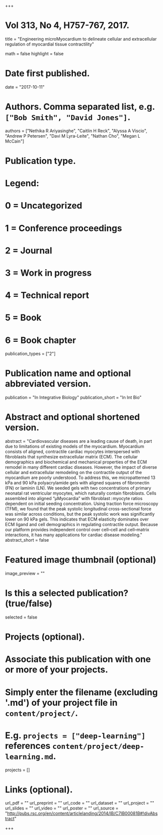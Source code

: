 +++
# Vol 313, No 4, H757-767, 2017.


title = "Engineering microMyocardium to delineate cellular and extracellular regulation of myocardial tissue contractility"

math = false
highlight = false

# Date first published.
date = "2017-10-11"

# Authors. Comma separated list, e.g. `["Bob Smith", "David Jones"]`.
authors = ["Nethika R Ariyasinghe", "Caitlin H Reck", "Alyssa A Viscio", "Andrew P Petersen", "Davi M Lyra-Leite", "Nathan Cho", "Megan L McCain"]

# Publication type.
# Legend:
# 0 = Uncategorized
# 1 = Conference proceedings
# 2 = Journal
# 3 = Work in progress
# 4 = Technical report
# 5 = Book
# 6 = Book chapter
publication_types = ["2"]

# Publication name and optional abbreviated version.
publication = "In Integrative Biology"
publication_short = "In Int Bio"

# Abstract and optional shortened version.
abstract = "Cardiovascular diseases are a leading cause of death, in part due to limitations of existing models of the myocardium. Myocardium consists of aligned, contractile cardiac myocytes interspersed with fibroblasts that synthesize extracellular matrix (ECM). The cellular demographics and biochemical and mechanical properties of the ECM remodel in many different cardiac diseases. However, the impact of diverse cellular and extracellular remodeling on the contractile output of the myocardium are poorly understood. To address this, we micropatterned 13 kPa and 90 kPa polyacrylamide gels with aligned squares of fibronectin (FN) or laminin (LN). We seeded gels with two concentrations of primary neonatal rat ventricular myocytes, which naturally contain fibroblasts. Cells assembled into aligned “μMyocardia” with fibroblast : myocyte ratios dependent on initial seeding concentration. Using traction force microscopy (TFM), we found that the peak systolic longitudinal cross-sectional force was similar across conditions, but the peak systolic work was significantly lower on 90 kPa gels. This indicates that ECM elasticity dominates over ECM ligand and cell demographics in regulating contractile output. Because our platform provides independent control over cell–cell and cell–matrix interactions, it has many applications for cardiac disease modeling."
abstract_short = false

# Featured image thumbnail (optional)
image_preview = ""

# Is this a selected publication? (true/false)
selected = false

# Projects (optional).
#   Associate this publication with one or more of your projects.
#   Simply enter the filename (excluding '.md') of your project file in `content/project/`.
#   E.g. `projects = ["deep-learning"]` references `content/project/deep-learning.md`.
projects = []

# Links (optional).
url_pdf = ""
url_preprint = ""
url_code = ""
url_dataset = ""
url_project = ""
url_slides = ""
url_video = ""
url_poster = ""
url_source = "http://pubs.rsc.org/en/content/articlelanding/2014/IB/C7IB00081B#!divAbstract"

+++